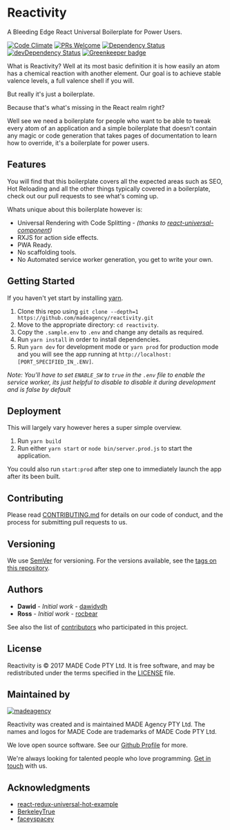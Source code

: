 # Reactivity

A Bleeding Edge React Universal Boilerplate for Power Users.

[![Code Climate](https://codeclimate.com/repos/598770109f7dbb02640013d9/badges/dac168d1b640d9ab7e3e/gpa.svg)](https://codeclimate.com/repos/598770109f7dbb02640013d9/feed) [![PRs Welcome](https://img.shields.io/badge/PRs-welcome-brightgreen.svg)](CONTRIBUTING.md#pull-request-process) [![Dependency Status](https://david-dm.org/madeagency/reactivity.svg)](https://david-dm.org/madeagency/reactivity) [![devDependency Status](https://david-dm.org/madeagency/reactivity/dev-status.svg)](https://david-dm.org/madeagency/reactivity#info=devDependencies) [![Greenkeeper badge](https://badges.greenkeeper.io/madeagency/reactivity.svg?token=ddba641b3d2a0d2bf1c8abc674cebd3b48a8383755bb7b02fd3cf1878f86de9a&ts=1502800234197)](https://greenkeeper.io/)

What is Reactivity? Well at its most basic definition it is how easily an atom has a chemical reaction with another element. Our goal is to achieve stable valence levels, a full valence shell if you will.

But really it's just a boilerplate.

Because that's what's missing in the React realm right?

Well see we need a boilerplate for people who want to be able to tweak every atom of an application and a simple boilerplate that doesn't contain any magic or code generation that takes pages of documentation to learn how to override, it's a boilerplate for power users.

## Features

You will find that this boilerplate covers all the expected areas such as SEO, Hot Reloading and all the other things typically covered in a boilerplate, check out our pull requests to see what's coming up.

Whats unique about this boilerplate however is:

- Universal Rendering with Code Splitting - *(thanks to [react-universal-component](https://github.com/faceyspacey/react-universal-component))*
- RXJS for action side effects.
- PWA Ready.
- No scaffolding tools.
- No Automated service worker generation, you get to write your own.

## Getting Started

If you haven't yet start by installing [yarn](https://yarnpkg.com/en/).

1. Clone this repo using `git clone --depth=1 https://github.com/madeagency/reactivity.git`
2. Move to the appropriate directory: `cd reactivity`.
3. Copy the `.sample.env` to `.env` and change any details as required.
4. Run `yarn install` in order to install dependencies.
5. Run `yarn dev` for development mode or `yarn prod` for production mode and you will see the app running at `http://localhost:[PORT_SPECIFIED_IN_.ENV]`.

*Note: You'll have to set `ENABLE_SW` to `true` in the `.env` file to enable the service worker, its just helpful to disable to disable it during development and is false by default*

## Deployment

This will largely vary however heres a super simple overview.

1. Run `yarn build`
2. Run either `yarn start` or `node bin/server.prod.js` to start the application.

You could also run `start:prod` after step one to immediately launch the app after its been built.

## Contributing

Please read [CONTRIBUTING.md](CONTRIBUTING.md) for details on our code of conduct, and the process for submitting pull requests to us.

## Versioning

We use [SemVer](http://semver.org/) for versioning. For the versions available, see the [tags on this repository](https://github.com/madeagency/reactivity/tags). 

## Authors

* **Dawid** - *Initial work* - [dawidvdh](https://github.com/dawidvdh)
* **Ross** - *Initial work* - [rocbear](https://github.com/rocbear)

See also the list of [contributors](https://github.com/madeagency/reactivity/graphs/contributors) who participated in this project.

License
-------

Reactivity is © 2017 MADE Code PTY Ltd.
It is free software, and may be redistributed under the terms specified in the [LICENSE] file.

[LICENSE]: LICENSE

Maintained by
----------------

[![madeagency](https://www.made.co.za/logo.png)](https://www.made.co.za?utm_source=github)

Reactivity was created and is maintained MADE Agency PTY Ltd.
The names and logos for MADE Code are trademarks of MADE Code PTY Ltd.

We love open source software. See our [Github Profile](https://github.com/madeagency) for more.

We're always looking for talented people who love programming. [Get in touch] with us.

[Get in touch]: https://www.madecode.co.za?utm_source=github

## Acknowledgments

* [react-redux-universal-hot-example](https://github.com/erikras/react-redux-universal-hot-example)
* [BerkeleyTrue](https://github.com/BerkeleyTrue)
* [faceyspacey](https://github.com/faceyspacey)
